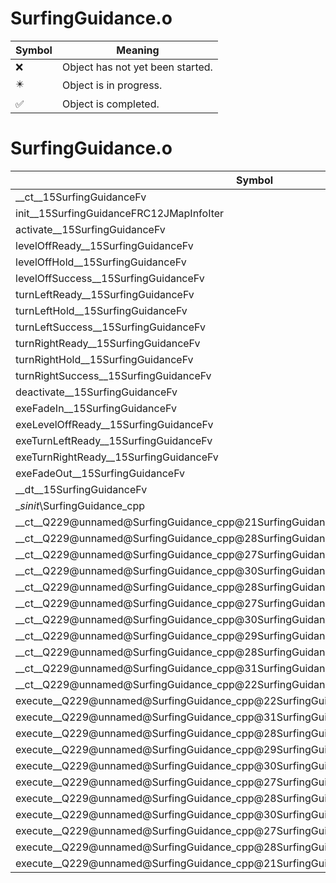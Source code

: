 # SurfingGuidance.o
| Symbol | Meaning 
| ------------- | ------------- 
| :x: | Object has not yet been started. 
| :eight_pointed_black_star: | Object is in progress. 
| :white_check_mark: | Object is completed. 


# SurfingGuidance.o
| Symbol | Decompiled? |
| ------------- | ------------- |
| __ct__15SurfingGuidanceFv | :white_check_mark: |
| init__15SurfingGuidanceFRC12JMapInfoIter | :white_check_mark: |
| activate__15SurfingGuidanceFv | :white_check_mark: |
| levelOffReady__15SurfingGuidanceFv | :white_check_mark: |
| levelOffHold__15SurfingGuidanceFv | :white_check_mark: |
| levelOffSuccess__15SurfingGuidanceFv | :white_check_mark: |
| turnLeftReady__15SurfingGuidanceFv | :white_check_mark: |
| turnLeftHold__15SurfingGuidanceFv | :white_check_mark: |
| turnLeftSuccess__15SurfingGuidanceFv | :white_check_mark: |
| turnRightReady__15SurfingGuidanceFv | :white_check_mark: |
| turnRightHold__15SurfingGuidanceFv | :white_check_mark: |
| turnRightSuccess__15SurfingGuidanceFv | :white_check_mark: |
| deactivate__15SurfingGuidanceFv | :white_check_mark: |
| exeFadeIn__15SurfingGuidanceFv | :white_check_mark: |
| exeLevelOffReady__15SurfingGuidanceFv | :white_check_mark: |
| exeTurnLeftReady__15SurfingGuidanceFv | :white_check_mark: |
| exeTurnRightReady__15SurfingGuidanceFv | :white_check_mark: |
| exeFadeOut__15SurfingGuidanceFv | :white_check_mark: |
| __dt__15SurfingGuidanceFv | :white_check_mark: |
| __sinit_\SurfingGuidance_cpp | :white_check_mark: |
| __ct__Q229@unnamed@SurfingGuidance_cpp@21SurfingGuidanceFadeInFv | :white_check_mark: |
| __ct__Q229@unnamed@SurfingGuidance_cpp@28SurfingGuidanceLevelOffReadyFv | :white_check_mark: |
| __ct__Q229@unnamed@SurfingGuidance_cpp@27SurfingGuidanceLevelOffHoldFv | :white_check_mark: |
| __ct__Q229@unnamed@SurfingGuidance_cpp@30SurfingGuidanceLevelOffSuccessFv | :white_check_mark: |
| __ct__Q229@unnamed@SurfingGuidance_cpp@28SurfingGuidanceTurnLeftReadyFv | :white_check_mark: |
| __ct__Q229@unnamed@SurfingGuidance_cpp@27SurfingGuidanceTurnLeftHoldFv | :white_check_mark: |
| __ct__Q229@unnamed@SurfingGuidance_cpp@30SurfingGuidanceTurnLeftSuccessFv | :white_check_mark: |
| __ct__Q229@unnamed@SurfingGuidance_cpp@29SurfingGuidanceTurnRightReadyFv | :white_check_mark: |
| __ct__Q229@unnamed@SurfingGuidance_cpp@28SurfingGuidanceTurnRightHoldFv | :white_check_mark: |
| __ct__Q229@unnamed@SurfingGuidance_cpp@31SurfingGuidanceTurnRightSuccessFv | :white_check_mark: |
| __ct__Q229@unnamed@SurfingGuidance_cpp@22SurfingGuidanceFadeOutFv | :white_check_mark: |
| execute__Q229@unnamed@SurfingGuidance_cpp@22SurfingGuidanceFadeOutCFP5Spine | :white_check_mark: |
| execute__Q229@unnamed@SurfingGuidance_cpp@31SurfingGuidanceTurnRightSuccessCFP5Spine | :white_check_mark: |
| execute__Q229@unnamed@SurfingGuidance_cpp@28SurfingGuidanceTurnRightHoldCFP5Spine | :white_check_mark: |
| execute__Q229@unnamed@SurfingGuidance_cpp@29SurfingGuidanceTurnRightReadyCFP5Spine | :white_check_mark: |
| execute__Q229@unnamed@SurfingGuidance_cpp@30SurfingGuidanceTurnLeftSuccessCFP5Spine | :white_check_mark: |
| execute__Q229@unnamed@SurfingGuidance_cpp@27SurfingGuidanceTurnLeftHoldCFP5Spine | :white_check_mark: |
| execute__Q229@unnamed@SurfingGuidance_cpp@28SurfingGuidanceTurnLeftReadyCFP5Spine | :white_check_mark: |
| execute__Q229@unnamed@SurfingGuidance_cpp@30SurfingGuidanceLevelOffSuccessCFP5Spine | :white_check_mark: |
| execute__Q229@unnamed@SurfingGuidance_cpp@27SurfingGuidanceLevelOffHoldCFP5Spine | :white_check_mark: |
| execute__Q229@unnamed@SurfingGuidance_cpp@28SurfingGuidanceLevelOffReadyCFP5Spine | :white_check_mark: |
| execute__Q229@unnamed@SurfingGuidance_cpp@21SurfingGuidanceFadeInCFP5Spine | :white_check_mark: |
